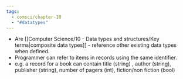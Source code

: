 ```yaml
---
tags:
  - comsci/chapter-10
  - "#datatypes"
---
```

- Are [[Computer Science/10 - Data types and structures/Key terms|composite data types]] - reference other existing data types when defined.
- Programmer can refer to items in records using the same identifier. 
- e.g. a record for a book can contain title (string) , author (string), publisher (string), number of pagers (int), fiction/non fiction (bool)